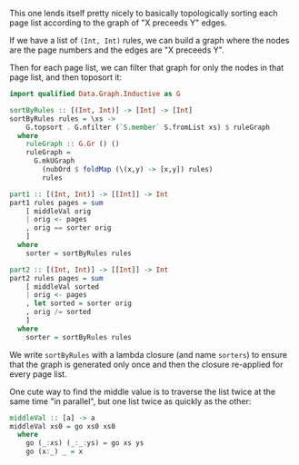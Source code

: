 This one lends itself pretty nicely to basically topologically sorting each
page list according to the graph of "X preceeds Y" edges.

If we have a list of `(Int, Int)` rules, we can build a graph where the nodes
are the page numbers and the edges are "X preceeds Y".

Then for each page list, we can filter that graph for only the nodes in that
page list, and then toposort it:

```haskell
import qualified Data.Graph.Inductive as G

sortByRules :: [(Int, Int)] -> [Int] -> [Int]
sortByRules rules = \xs ->
    G.topsort . G.nfilter (`S.member` S.fromList xs) $ ruleGraph
  where
    ruleGraph :: G.Gr () ()
    ruleGraph =
      G.mkUGraph
        (nubOrd $ foldMap (\(x,y) -> [x,y]) rules)
        rules

part1 :: [(Int, Int)] -> [[Int]] -> Int
part1 rules pages = sum
    [ middleVal orig
    | orig <- pages
    , orig == sorter orig
    ]
  where
    sorter = sortByRules rules

part2 :: [(Int, Int)] -> [[Int]] -> Int
part2 rules pages = sum
    [ middleVal sorted
    | orig <- pages
    , let sorted = sorter orig
    , orig /= sorted
    ]
  where
    sorter = sortByRules rules
```

We write `sortByRules` with a lambda closure (and name `sorters`) to ensure
that the graph is generated only once and then the closure re-applied for
every page list.

One cute way to find the middle value is to traverse the list twice at the
same time "in parallel", but one list twice as quickly as the other:

```haskell
middleVal :: [a] -> a
middleVal xs0 = go xs0 xs0
  where
    go (_:xs) (_:_:ys) = go xs ys
    go (x:_) _ = x
```

